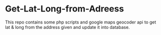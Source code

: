 # Get-Lat-Long-from-Adreess
This repo contains some php scripts and google maps geocoder api to get lat &amp; long from the address given and update it into database.
